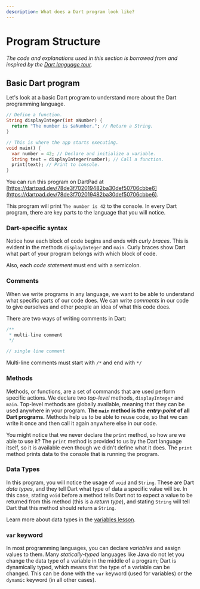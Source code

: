 ```yaml
---
description: What does a Dart program look like?
---
```


# Program Structure

_The code and explanations used in this section is borrowed from and inspired by the_ [_Dart language tour_](https://dart.dev/guides/language/language-tour)_._

## Basic Dart program

Let's look at a basic Dart program to understand more about the Dart programming language.

```dart
// Define a function.
String displayInteger(int aNumber) {
  return "The number is $aNumber."; // Return a String.
}

// This is where the app starts executing.
void main() {
  var number = 42; // Declare and initialize a variable.
  String text = displayInteger(number); // Call a function.
  print(text); // Print to console.
}
```

You can run this program on DartPad at [https://dartpad.dev/78de3f702019482ba30def50706cbbe6](https://dartpad.dev/78de3f702019482ba30def50706cbbe6).

This program will print `The number is 42` to the console. In every Dart program, there are key parts to the language that you will notice.

### Dart-specific syntax

Notice how each block of code begins and ends with _curly braces_. This is evident in the methods `displayInteger` and `main`. Curly braces show Dart what part of your program belongs with which block of code.

Also, each _code statement_ must end with a semicolon.

### Comments

When we write programs in any language, we want to be able to understand what specific parts of our code does. We can write _comments_ in our code to give ourselves and other people an idea of what this code does.

There are two ways of writing comments in Dart:

```java
/**
 * multi-line comment
 */

// single line comment
```

Multi-line comments must start with `/*` and end with `*/`

### Methods

Methods, or functions, are a set of commands that are used perform specific actions. We declare two _top-level_ methods, `displayInteger` and `main`. Top-level methods are globally available, meaning that they can be used anywhere in your program. **The `main` method is the** _**entry-point**_ **of all Dart programs.** Methods help us to be able to reuse code, so that we can write it once and then call it again anywhere else in our code.

You might notice that we never declare the `print` method, so how are we able to use it? The `print` method is provided to us by the Dart language itself, so it is available even though we didn't define what it does. The `print` method prints data to the console that is running the program.

### Data Types

In this program, you will notice the usage of `void` and `String`. These are Dart _data types_, and they tell Dart what type of data a specific value will be. In this case, stating `void` before a method tells Dart not to expect a value to be returned from this method \(this is a _return type_\), and stating `String` will tell Dart that this method should return a `String`.

Learn more about data types in the [variables lesson]().

### `var` keyword

In most programming languages, you can declare _variables_ and assign values to them. Many _statically-typed_ languages like Java do not let you change the data type of a variable in the middle of a program; Dart is dynamically typed, which means that the type of a variable can be changed. This can be done with the `var` keyword \(used for variables\) or the `dynamic` keyword \(in all other cases\).

